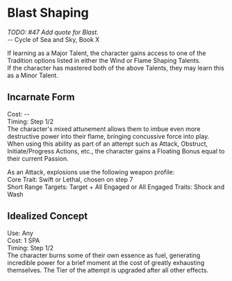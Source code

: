 # Blast Shaping

*TODO: #47 Add quote for Blast.*  
-- Cycle of Sea and Sky, Book X

If learning as a Major Talent, the character gains access to one of the Tradition options listed in either the Wind or Flame Shaping Talents.  
If the character has mastered both of the above Talents, they may learn this as a Minor Talent.

## Incarnate Form
Cost: --    
Timing: Step 1/2  
The character's mixed attunement allows them to imbue even more destructive power into their flame, bringing concussive force into play. When using this ability as part of an attempt such as Attack, Obstruct, Initiate/Progress Actions, etc., the character gains a Floating Bonus equal to their current Passion.

As an Attack, explosions use the following weapon profile:  
Core Trait: Swift or Lethal, chosen on step 7  
Short Range
Targets: Target + All Engaged or All Engaged
Traits: Shock and Wash

## Idealized Concept
Use: Any  
Cost: 1 SPA   
Timing: Step 1/2  
The character burns some of their own essence as fuel, generating incredible power for a brief moment at the cost of greatly exhausting themselves. The Tier of the attempt is upgraded after all other effects.